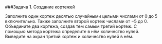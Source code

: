 ###Задача 1. Создание кортежей

Заполните один кортеж десятью случайными целыми числами от 0 до 5 включительно. Также заполните второй кортеж числами от −5 до 0. 
Объедините два кортежа, создав тем самым третий кортеж. С помощью метода кортежа определите в нём количество нулей. 
Выведите на экран третий кортеж и количество нулей в нём.